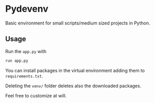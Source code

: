 # Pydevenv

Basic environment for small scripts/medium sized projects in Python.

## Usage

Run the `app.py` with

```sh
run app.py
```

You can install packages in the virtual environment adding them to `requirements.txt`.

Deleting the `venv/` folder deletes also the downloaded packages.

Feel free to customize at will.
